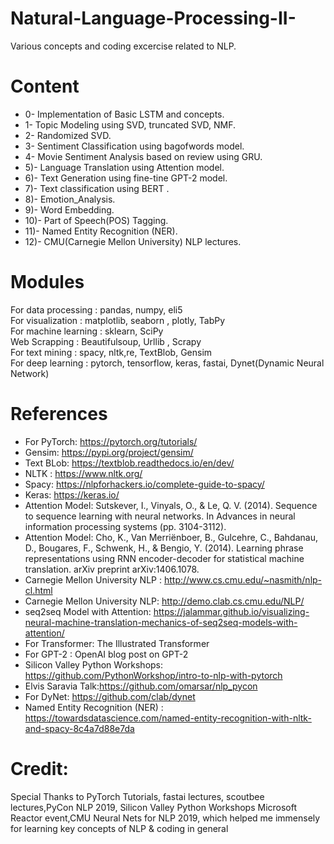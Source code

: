 # Natural-Language-Processing-II-

Various concepts and coding excercise related to NLP.

# Content

- 0- Implementation of Basic LSTM and concepts.
- 1- Topic Modeling using SVD, truncated SVD, NMF.
- 2- Randomized SVD.
- 3- Sentiment Classification using bagofwords model.
- 4- Movie Sentiment Analysis based on review using GRU.
- 5)- Language Translation using Attention model.
- 6)- Text Generation using fine-tine GPT-2 model.
- 7)- Text classification using BERT .
- 8)- Emotion_Analysis.
- 9)- Word Embedding.
- 10)- Part of Speech(POS) Tagging.
- 11)- Named Entity Recognition (NER).
- 12)- CMU(Carnegie Mellon University) NLP lectures.

# Modules
For data processing : pandas, numpy, eli5 <br>
For visualization : matplotlib, seaborn , plotly, TabPy <br>
For machine learning : sklearn, SciPy <br>
Web Scrapping : Beautifulsoup, Urllib , Scrapy <br>
For text mining : spacy, nltk,re, TextBlob, Gensim <br>
For deep learning : pytorch, tensorflow, keras, fastai, Dynet(Dynamic Neural Network) <br>

# References

- For PyTorch: https://pytorch.org/tutorials/
- Gensim: https://pypi.org/project/gensim/
- Text BLob: https://textblob.readthedocs.io/en/dev/
- NLTK : https://www.nltk.org/
- Spacy: https://nlpforhackers.io/complete-guide-to-spacy/
- Keras: https://keras.io/
- Attention Model: Sutskever, I., Vinyals, O., & Le, Q. V. (2014). Sequence to sequence learning with neural networks. In Advances in neural information processing systems (pp. 3104-3112).
- Attention Model: Cho, K., Van Merriënboer, B., Gulcehre, C., Bahdanau, D., Bougares, F., Schwenk, H., & Bengio, Y. (2014). Learning phrase representations using RNN encoder-decoder for statistical machine translation. arXiv preprint arXiv:1406.1078.
- Carnegie Mellon University NLP : http://www.cs.cmu.edu/~nasmith/nlp-cl.html
- Carnegie Mellon University NLP: http://demo.clab.cs.cmu.edu/NLP/
- seq2seq Model with Attention: https://jalammar.github.io/visualizing-neural-machine-translation-mechanics-of-seq2seq-models-with-attention/
- For Transformer: The Illustrated Transformer
- For GPT-2 : OpenAI blog post on GPT-2
- Silicon Valley Python Workshops: https://github.com/PythonWorkshop/intro-to-nlp-with-pytorch
- Elvis Saravia Talk:https://github.com/omarsar/nlp_pycon
- For DyNet: https://github.com/clab/dynet
- Named Entity Recognition (NER) : https://towardsdatascience.com/named-entity-recognition-with-nltk-and-spacy-8c4a7d88e7da

# Credit:

Special Thanks to PyTorch Tutorials, fastai lectures, scoutbee lectures,PyCon NLP 2019, Silicon Valley Python Workshops Microsoft Reactor event,CMU Neural Nets for NLP 2019, which helped me immensely for learning key concepts of NLP & coding in general
